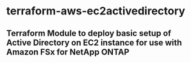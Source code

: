 # terraform-aws-ec2activedirectory
## Terraform Module to deploy basic setup of Active Directory on EC2 instance for use with Amazon FSx for NetApp ONTAP

